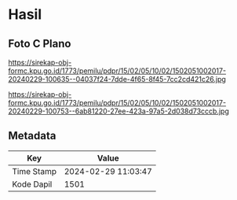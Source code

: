 # Hasil

## Foto C Plano

https://sirekap-obj-formc.kpu.go.id/1773/pemilu/pdpr/15/02/05/10/02/1502051002017-20240229-100635--04037f24-7dde-4f65-8f45-7cc2cd421c26.jpg

https://sirekap-obj-formc.kpu.go.id/1773/pemilu/pdpr/15/02/05/10/02/1502051002017-20240229-100753--6ab81220-27ee-423a-97a5-2d038d73cccb.jpg


## Metadata

| Key        | Value               |
| ---------- | ------------------- |
| Time Stamp | 2024-02-29 11:03:47 |
| Kode Dapil | 1501                |



